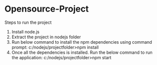 # Opensource-Project

Steps to run the project
1. Install node.js
2. Extract the project in nodejs folder
3. Run below command to install the npm dependencies using command prompt:
       c:/nodejs/projectfolder>npm install
4. Once all the dependencies is installed. Run the below command to run the application:
       c:/nodejs/projectfolder>npm start
